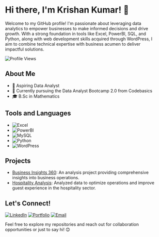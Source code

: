 # Hi there, I'm Krishan Kumar! 👋

Welcome to my GitHub profile! I'm passionate about leveraging data analytics to empower businesses to make informed decisions and drive growth. With a strong foundation in tools like Excel, PowerBI, SQL, and Python, along with web development skills acquired through WordPress, I aim to combine technical expertise with business acumen to deliver impactful solutions.

![Profile Views](https://komarev.com/ghpvc/?username=KRISHANKUMARPRAJAPAT&color=blueviolet)

## About Me

- 💼 Aspiring Data Analyst
- 🌱 Currently pursuing the Data Analyst Bootcamp 2.0 from Codebasics
- 🎓 B.Sc in Mathematics 

## Tools and Languages

- ![Excel](https://img.shields.io/badge/-Excel-217346?style=flat-square&logo=microsoft-excel&logoColor=white)
- ![PowerBI](https://img.shields.io/badge/-PowerBI-F2C811?style=flat-square&logo=powerbi&logoColor=black)
- ![MySQL](https://img.shields.io/badge/-MySQL-4479A1?style=flat-square&logo=mysql&logoColor=white)
- ![Python](https://img.shields.io/badge/-Python-3776AB?style=flat-square&logo=python&logoColor=white)
- ![WordPress](https://img.shields.io/badge/-WordPress-21759B?style=flat-square&logo=wordpress&logoColor=white)


## Projects

- [Business Insights 360](): An analysis project providing comprehensive insights into business operations.
- [Hospitality Analysis](): Analyzed data to optimize operations and improve guest experience in the hospitality sector.

## Let's Connect!

[![LinkedIn](https://img.shields.io/badge/-LinkedIn-0077B5?style=flat-square&logo=linkedin&logoColor=white)](https://www.linkedin.com/in/krishan-kumar-451002262/)
[![Portfolio](https://img.shields.io/badge/-Portfolio-333333?style=flat-square&logo=wordpress&logoColor=white)](https://codebasics.io/portfolio/Krishna-kumar-prajapat)
[![Email](https://img.shields.io/badge/-Email-D14836?style=flat-square&logo=gmail&logoColor=white)](mailto:krishnakkumarprajapat366@gmail.com)

Feel free to explore my repositories and reach out for collaboration opportunities or just to say hi! 😊
